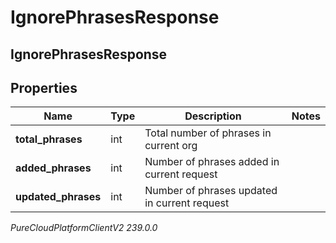 # IgnorePhrasesResponse

## IgnorePhrasesResponse

## Properties

|Name | Type | Description | Notes|
|------------ | ------------- | ------------- | -------------|
| **total_phrases** | int | Total number of phrases in current org | |
| **added_phrases** | int | Number of phrases added in current request | |
| **updated_phrases** | int | Number of phrases updated in current request | |



_PureCloudPlatformClientV2 239.0.0_
